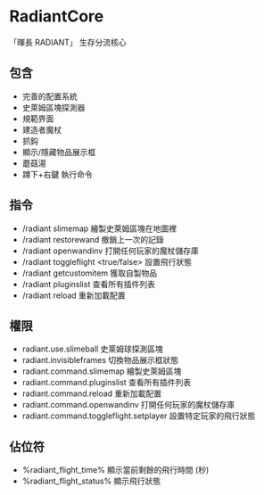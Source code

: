 # RadiantCore
「暉長 RADIANT」 生存分流核心
## 包含
- 完善的配置系統
- 史萊姆區塊探測器
- 規範界面
- 建造者魔杖
- 抓鈎
- 顯示/隱藏物品展示框
- 蘑菇湯
- 蹲下+右鍵 執行命令
## 指令
- /radiant slimemap 繪製史萊姆區塊在地圖裡
- /radiant restorewand 撤銷上一次的記錄
- /radiant openwandinv 打開任何玩家的魔杖儲存庫
- /radiant toggleflight <true/false> 設置飛行狀態
- /radiant getcustomitem <ID> 獲取自製物品
- /radiant pluginslist 查看所有插件列表
- /radiant reload 重新加載配置
## 權限
- radiant.use.slimeball 史萊姆球探測區塊
- radiant.invisibleframes 切換物品展示框狀態
- radiant.command.slimemap 繪製史萊姆區塊
- radiant.command.pluginslist 查看所有插件列表
- radiant.command.reload 重新加載配置
- radiant.command.openwandinv 打開任何玩家的魔杖儲存庫
- radiant.command.toggleflight.setplayer 設置特定玩家的飛行狀態
## 佔位符
- %radiant_flight_time% 顯示當前剩餘的飛行時間 (秒)
- %radiant_flight_status% 顯示飛行狀態

